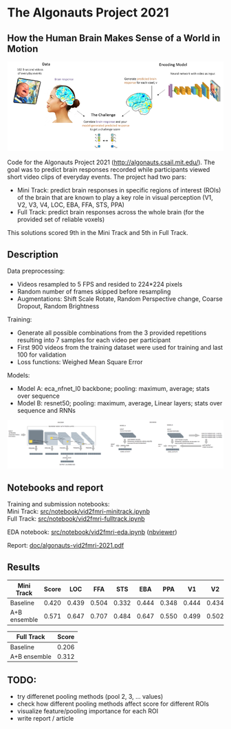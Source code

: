 # The Algonauts Project 2021
## How the Human Brain Makes Sense of a World in Motion

![alt text](doc/challenge_overview.png)

Code for the Algonauts Project 2021 (http://algonauts.csail.mit.edu/). The goal was to predict brain responses recorded while participants viewed short video clips of everyday events. The project had two pars:
- Mini Track: predict brain responses in specific regions of interest (ROIs) of the brain that are known to play a key role in visual perception (V1, V2, V3, V4, LOC, EBA, FFA, STS, PPA)
- Full Track: predict brain responses across the whole brain (for the provided set of reliable voxels)

This solutions scored 9th in the Mini Track and 5th in Full Track.

## Description
Data preprocessing: 
- Videos resampled to 5 FPS and resided to 224*224 pixels
- Random number of frames skipped before resampling
- Augmentations: Shift Scale Rotate, Random Perspective change, Coarse Dropout, Random Brightness

Training:
- Generate all possible combinations from the 3 provided repetitions resulting into 7 samples for each video per participant
- First 900 videos from the training dataset were used for training and last 100 for validation
- Loss functions: Weighed Mean Square Error

Models:
- Model A: eca_nfnet_l0 backbone; pooling: maximum, average; stats over sequence
- Model B: resnet50; pooling: maximum, average, Linear layers; stats over sequence and RNNs

![alt text](doc/model_overview.png)

## Notebooks and report

Training and submission notebooks:<br>
Mini Track: [src/notebook/vid2fmri-minitrack.ipynb](/src/notebook/vid2fmri-minitrack.ipynb)<br>
Full Track: [src/notebook/vid2fmri-fulltrack.ipynb](/src/notebook/vid2fmri-fulltrack.ipynb)<br>

EDA notebook: [src/notebook/vid2fmri-eda.ipynb](/src/notebook/vid2fmri-eda.ipynb) ([nbviewer](https://nbviewer.jupyter.org/github/michal-nahlik/algonauts-vid2fmri-2021/blob/master/src/notebook/vid2fmri-eda.ipynb))<br>

Report: [doc/algonauts-vid2fmri-2021.pdf](/doc/algonauts-vid2fmri-2021.pdf)<br>

## Results
|Mini Track|Score|LOC|FFA|STS|EBA|PPA|V1|V2|V3|V4|
|---|:---:|:---:|:---:|:---:|:---:|:---:|:---:|:---:|:---:|:---:|
|Baseline|0.420|0.439|0.504|0.332|0.444|0.348|0.444|0.434|0.405|0.428|
|A+B ensemble|0.571|0.647|0.707|0.484|0.647|0.550|0.499|0.502|0.522|0.580|


|Full Track|Score|
|---|:---:|
|Baseline|0.206|
|A+B ensemble|0.312|


## TODO:
- try differenet pooling methods (pool 2, 3, ... values)
- check how different pooling methods affect score for different ROIs
- visualize feature/pooling importance for each ROI
- write report / article